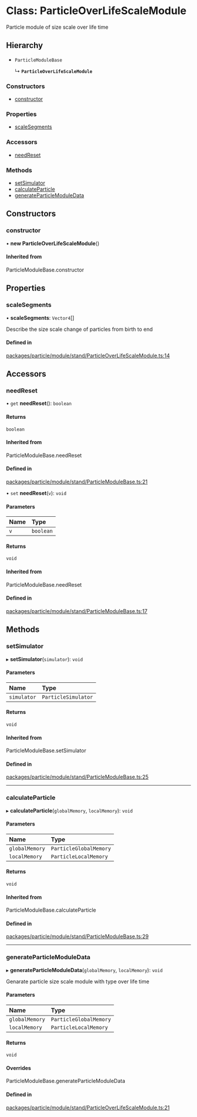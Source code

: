 # Class: ParticleOverLifeScaleModule

Particle module of size scale over life time

## Hierarchy

- `ParticleModuleBase`

  ↳ **`ParticleOverLifeScaleModule`**

### Constructors

- [constructor](ParticleOverLifeScaleModule.md#constructor)

### Properties

- [scaleSegments](ParticleOverLifeScaleModule.md#scalesegments)

### Accessors

- [needReset](ParticleOverLifeScaleModule.md#needreset)

### Methods

- [setSimulator](ParticleOverLifeScaleModule.md#setsimulator)
- [calculateParticle](ParticleOverLifeScaleModule.md#calculateparticle)
- [generateParticleModuleData](ParticleOverLifeScaleModule.md#generateparticlemoduledata)

## Constructors

### constructor

• **new ParticleOverLifeScaleModule**()

#### Inherited from

ParticleModuleBase.constructor

## Properties

### scaleSegments

• **scaleSegments**: `Vector4`[]

Describe the size scale change of particles from birth to end

#### Defined in

[packages/particle/module/stand/ParticleOverLifeScaleModule.ts:14](https://github.com/Orillusion/orillusion/blob/main/packages/particle/module/stand/ParticleOverLifeScaleModule.ts#L14)

## Accessors

### needReset

• `get` **needReset**(): `boolean`

#### Returns

`boolean`

#### Inherited from

ParticleModuleBase.needReset

#### Defined in

[packages/particle/module/stand/ParticleModuleBase.ts:21](https://github.com/Orillusion/orillusion/blob/main/packages/particle/module/stand/ParticleModuleBase.ts#L21)

• `set` **needReset**(`v`): `void`

#### Parameters

| Name | Type |
| :------ | :------ |
| `v` | `boolean` |

#### Returns

`void`

#### Inherited from

ParticleModuleBase.needReset

#### Defined in

[packages/particle/module/stand/ParticleModuleBase.ts:17](https://github.com/Orillusion/orillusion/blob/main/packages/particle/module/stand/ParticleModuleBase.ts#L17)

## Methods

### setSimulator

▸ **setSimulator**(`simulator`): `void`

#### Parameters

| Name | Type |
| :------ | :------ |
| `simulator` | `ParticleSimulator` |

#### Returns

`void`

#### Inherited from

ParticleModuleBase.setSimulator

#### Defined in

[packages/particle/module/stand/ParticleModuleBase.ts:25](https://github.com/Orillusion/orillusion/blob/main/packages/particle/module/stand/ParticleModuleBase.ts#L25)

___

### calculateParticle

▸ **calculateParticle**(`globalMemory`, `localMemory`): `void`

#### Parameters

| Name | Type |
| :------ | :------ |
| `globalMemory` | `ParticleGlobalMemory` |
| `localMemory` | `ParticleLocalMemory` |

#### Returns

`void`

#### Inherited from

ParticleModuleBase.calculateParticle

#### Defined in

[packages/particle/module/stand/ParticleModuleBase.ts:29](https://github.com/Orillusion/orillusion/blob/main/packages/particle/module/stand/ParticleModuleBase.ts#L29)

___

### generateParticleModuleData

▸ **generateParticleModuleData**(`globalMemory`, `localMemory`): `void`

Genarate particle size scale module with type over life time

#### Parameters

| Name | Type |
| :------ | :------ |
| `globalMemory` | `ParticleGlobalMemory` |
| `localMemory` | `ParticleLocalMemory` |

#### Returns

`void`

#### Overrides

ParticleModuleBase.generateParticleModuleData

#### Defined in

[packages/particle/module/stand/ParticleOverLifeScaleModule.ts:21](https://github.com/Orillusion/orillusion/blob/main/packages/particle/module/stand/ParticleOverLifeScaleModule.ts#L21)
